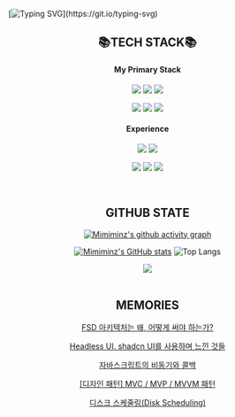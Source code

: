 
[![Typing SVG](https://readme-typing-svg.demolab.com?font=Sriracha&weight=400&size=60&duration=5001&pause=1000&color=6A5ACD&center=true&vCenter=true&width=900&height=250&lines=Hello+World!+I'm+Minz+👀;Striving+for+learnable+code+🧐;)](https://git.io/typing-svg)

<div align="center">
  <h2>📚TECH STACK📚</h2>
  <h4>My Primary Stack</h4>
  <img src="https://img.shields.io/badge/React-61DAFB?style=flat&logo=React&logoColor=white"> <img src="https://img.shields.io/badge/Tanstack query-FF4154?style=flat&logo=reactquery&logoColor=white"> <img src="https://img.shields.io/badge/Zustand-443e38?style=flat">
  
  <img src="https://img.shields.io/badge/TypeScript-3178C6?style=flat&logo=typescript&logoColor=white"> <img src="https://img.shields.io/badge/Javascript-F7DF1E?style=flat&logo=javascript&logoColor=white"> <img src="https://img.shields.io/badge/Styled components-DB7093?style=flat&logo=styledcomponents&logoColor=white">

  <h4>Experience</h4>
  <img src="https://img.shields.io/badge/Next.js-000000?style=flat&logo=nextdotjs&logoColor=white"> <img src="https://img.shields.io/badge/Vue.js-4FC08D?style=flat&logo=vuedotjs&logoColor=white">
  
  <img src="https://img.shields.io/badge/Vite-646CFF?style=flat&logo=vite&logoColor=white"> <img src="https://img.shields.io/badge/Tailwind-06B6D4?style=flat&logo=tailwindcss&logoColor=white"> <img src="https://img.shields.io/badge/Emotion-d36ac2?style=flat">
</div> 

<br/>

<div align="center">
  <h2>GITHUB STATE</h2>

[![Mimiminz's github activity graph](https://github-readme-activity-graph.vercel.app/graph?username=Mimiminz&bg_color=02071500&color=8A2BE2&line=8A2BE2&point=9370db&area=true&hide_border=true)](https://github.com/ashutosh00710/github-readme-activity-graph)


[![Mimiminz's GitHub stats](https://github-readme-stats.vercel.app/api?username=Mimiminz&show_icons=true&bg_color=02071500&title_color=663399&icon_color=928AFA&text_color=6a5acd&rank_icon=github&hide_border=true&text_bold=false)](https://github.com/Mimiminz/github-readme-stats)
![Top Langs](https://github-readme-stats.vercel.app/api/top-langs/?username=Mimiminz&layout=compact&hide_border=true&bg_color=02071500&card_width=350&text_color=6a5acd&title_color=663399&langs_count=8)

<img src="https://komarev.com/ghpvc/?username=Mimiminz&&style=flat-square&color=6a5acd"/>
</div>  

<br/>
  
<div align="center">
  <h2>MEMORIES</h2>

<div><p><a href='https://ciaom.tistory.com/entry/Feature-Sliced-Designwhat-I-learned' target='_blank'>FSD 아키텍처는 왜, 어떻게 써야 하는가?</a></p><p><a href='https://ciaom.tistory.com/entry/Headless-UI-and-shadcn-UI' target='_blank'>Headless UI. shadcn UI를 사용하며 느낀 것들</a></p><p><a href='https://ciaom.tistory.com/entry/js-asynchronous-callback' target='_blank'>자바스크립트의 비동기와 콜백</a></p><p><a href='https://ciaom.tistory.com/entry/design-pattern-mvc-mvp-mvvm' target='_blank'>[디자인 패턴] MVC / MVP / MVVM 패턴</a></p><p><a href='https://ciaom.tistory.com/entry/disk-scheduling' target='_blank'>디스크 스케줄링(Disk Scheduling)</a></p></div></div>